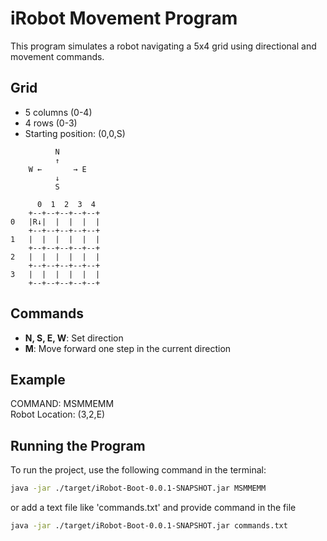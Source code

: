 # iRobot Movement Program

This program simulates a robot navigating a 5x4 grid using directional and movement commands.

## Grid
- 5 columns (0-4)
- 4 rows (0-3)
- Starting position: (0,0,S)

```
          N
          ↑
    W ←       → E
          ↓
          S

      0  1  2  3  4
    +--+--+--+--+--+                
0   |R↓|  |  |  |  |
    +--+--+--+--+--+
1   |  |  |  |  |  |
    +--+--+--+--+--+
2   |  |  |  |  |  |
    +--+--+--+--+--+
3   |  |  |  |  |  |
    +--+--+--+--+--+
```


## Commands
- **N, S, E, W**: Set direction
- **M**: Move forward one step in the current direction

## Example

COMMAND: MSMMEMM \
Robot Location: (3,2,E)


## Running the Program

To run the project, use the following command in the terminal:

```bash
java -jar ./target/iRobot-Boot-0.0.1-SNAPSHOT.jar MSMMEMM
```
or add a text file like 'commands.txt' and provide command in the file
```bash
java -jar ./target/iRobot-Boot-0.0.1-SNAPSHOT.jar commands.txt

